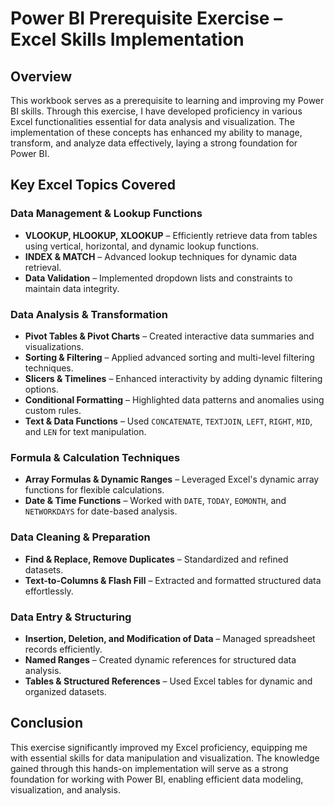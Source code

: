 # **Power BI Prerequisite Exercise – Excel Skills Implementation**  

## **Overview**  
This workbook serves as a prerequisite to learning and improving my Power BI skills. Through this exercise, I have developed proficiency in various Excel functionalities essential for data analysis and visualization. The implementation of these concepts has enhanced my ability to manage, transform, and analyze data effectively, laying a strong foundation for Power BI.  

## **Key Excel Topics Covered**  

### **Data Management & Lookup Functions**  
- **VLOOKUP, HLOOKUP, XLOOKUP** – Efficiently retrieve data from tables using vertical, horizontal, and dynamic lookup functions.  
- **INDEX & MATCH** – Advanced lookup techniques for dynamic data retrieval.  
- **Data Validation** – Implemented dropdown lists and constraints to maintain data integrity.  

### **Data Analysis & Transformation**  
- **Pivot Tables & Pivot Charts** – Created interactive data summaries and visualizations.  
- **Sorting & Filtering** – Applied advanced sorting and multi-level filtering techniques.  
- **Slicers & Timelines** – Enhanced interactivity by adding dynamic filtering options.  
- **Conditional Formatting** – Highlighted data patterns and anomalies using custom rules.  
- **Text & Data Functions** – Used `CONCATENATE`, `TEXTJOIN`, `LEFT`, `RIGHT`, `MID`, and `LEN` for text manipulation.  

### **Formula & Calculation Techniques**  
- **Array Formulas & Dynamic Ranges** – Leveraged Excel's dynamic array functions for flexible calculations.  
- **Date & Time Functions** – Worked with `DATE`, `TODAY`, `EOMONTH`, and `NETWORKDAYS` for date-based analysis.  

### **Data Cleaning & Preparation**  
- **Find & Replace, Remove Duplicates** – Standardized and refined datasets.  
- **Text-to-Columns & Flash Fill** – Extracted and formatted structured data effortlessly.  

### **Data Entry & Structuring**  
- **Insertion, Deletion, and Modification of Data** – Managed spreadsheet records efficiently.  
- **Named Ranges** – Created dynamic references for structured data analysis.  
- **Tables & Structured References** – Used Excel tables for dynamic and organized datasets.  

## **Conclusion**  
This exercise significantly improved my Excel proficiency, equipping me with essential skills for data manipulation and visualization. The knowledge gained through this hands-on implementation will serve as a strong foundation for working with Power BI, enabling efficient data modeling, visualization, and analysis.  
